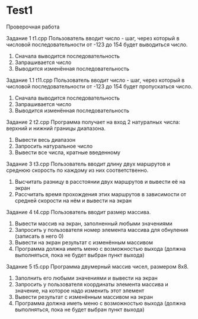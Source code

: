 # Test1
Проверочная работа

Задание 1 
t1.cpp
Пользователь вводит число - шаг, через который в
числовой последовательности от -123 до 154 будет
выводиться число.
1. Сначала выводится последовательность
2. Запрашивается число
3. Выводится изменённая последовательность

Задание 1.1
t11.cpp
Пользователь вводит число - шаг, через который в
числовой последовательности от -123 до 154 будет
пропускаться число.
1. Сначала выводится последовательность
2. Запрашивается число
3. Выводится изменённая последовательность

Задание 2
t2.cpp
Программа получает на вход 2 натуралных числа:
верхний и нижний границы диапазона.
1. Вывести весь диапазон
2. Запросить натуральное число
3. Вывести все числа, кратные введенному

Задание 3
t3.cpp
Пользователь вводит длину двух маршрутов и среднюю
скорость по каждому из них соответственно.
1. Высчитать разницу в расстоянии двух маршрутов и
вывести её на экран
2. Рассчитать время прохождения этих маршрутов в
зависимости от средней скорости на нём и вывести на
экран

Задание 4
t4.cpp
Пользователь вводит размер массива.
1. Вывести массив на экран, заполненный любыми
значениями
2. Запросить у пользователя номер элемента массива
для обнуления (записать в него 0)
3. Вывести на экран результат с изменённым массивом
4. Программа должна иметь меню с возможностью
выхода (должна выполняться, пока не будет выбран
пункт выхода)

Задание 5
t5.cpp
Программа двумерный массив чисел, размером 8х8.
1. Заполнить его любыми значениями и вывести на
экран
2. Запросить у пользователя координаты элемента
массива и значение, на которое надо изменить этот
элемент
3. Вывести результат с изменённым массивом на экран
4. Программа должна иметь меню с возможностью
выхода (должна выполняться, пока не будет выбран
пункт выхода)

